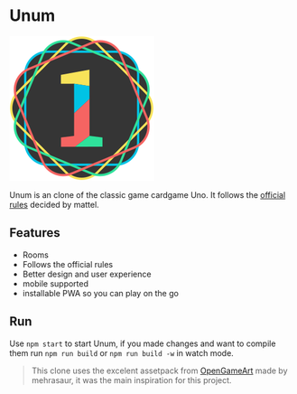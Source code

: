 # Unum
![Logo](./static/images/Logo.svg)

Unum is an clone of the classic game cardgame Uno. It follows the [official rules](https://service.mattel.com/instruction_sheets/42001pr.pdf) decided by mattel.

## Features
- Rooms
- Follows the official rules
- Better design and user experience
- mobile supported
- installable PWA so you can play on the go

## Run
Use `npm start` to start Unum, if you made changes and want to compile them run `npm run build` or `npm run build -w` in watch mode.

> This clone uses the excelent assetpack from [OpenGameArt](https://opengameart.org/content/uno-playing-cards-2d) made by mehrasaur, it was the main inspiration for this project.